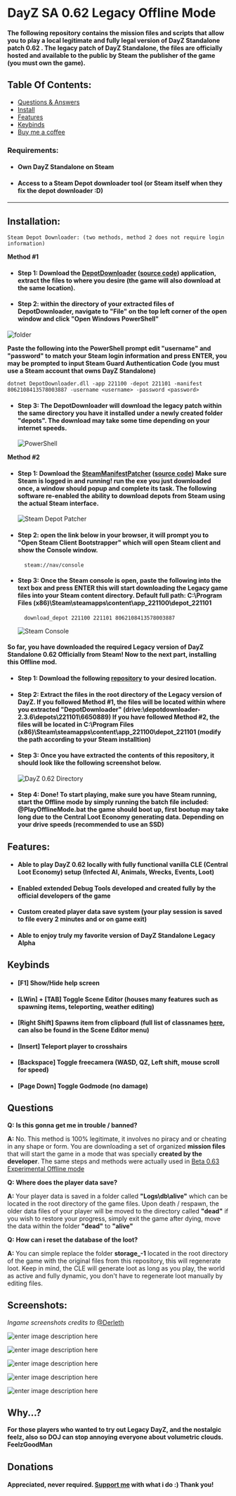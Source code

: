 
# DayZ SA 0.62 Legacy Offline Mode
#### The following repository contains the mission files and scripts that allow you to play a local legitimate and fully legal version of DayZ Standalone patch 0.62 . The legacy patch of DayZ Standalone, the files are officially hosted and available to the public by Steam the publisher of the game (you must own the game).

## Table Of Contents:
- [Questions & Answers](#questions)
- [Install](#installation)
- [Features](#features)
- [Keybinds](#keybinds)
- [Buy me a coffee](#donations)
### Requirements:
* #### Own DayZ Standalone on Steam
* #### Access to a Steam Depot downloader tool (or Steam itself when they fix the depot downloader :D)
_______________
## Installation:
	Steam Depot Downloader: (two methods, method 2 does not require login information)
	
**Method #1**
* #### Step 1: Download the [DepotDownloader](https://github.com/SteamRE/DepotDownloader/releases/download/DepotDownloader_2.4.1/depotdownloader-2.4.1.zip) ([source code](https://github.com/SteamRE/DepotDownloader)) application, extract the files to where you desire (the game will also download at the same location). 
* #### Step 2: within the directory of your extracted files of DepotDownloader, navigate to "File" on the top left corner of the open window and click "Open Windows PowerShell"
![folder](https://i.imgur.com/igjEGum.png)

**Paste the following into the PowerShell prompt edit "username" and "password" to match your Steam login information and press ENTER, you may be prompted to input Steam Guard Authentication Code (you must use a Steam account that owns DayZ Standalone)**

	dotnet DepotDownloader.dll -app 221100 -depot 221101 -manifest 8062108413578003887 -username <username> -password <password>
	
* #### Step 3: The DepotDownloader will download the legacy patch within the same directory you have it installed under a newly created folder "depots". The download may take some time depending on your internet speeds.
	![PowerShell](https://i.imgur.com/EyiSF8v.png)

**Method #2**
* #### Step 1: Download the [SteamManifestPatcher](https://github.com/fifty-six/zig.SteamManifestPatcher/releases/download/v3/SteamDepotDownpatcher.exe) ([source code](https://github.com/fifty-six/zig.SteamManifestPatcher)) Make sure Steam is logged in and running! run the exe you just downloaded once, a window should popup and complete its task. The following software re-enabled the ability to download depots from Steam using the actual Steam interface.
	![Steam Depot Patcher](https://i.imgur.com/uGXXfMc.png)
* #### Step 2: open the link below in your browser, it will prompt you to "Open Steam Client Bootstrapper" which will open Steam client and show the Console window.
		steam://nav/console
* #### Step 3: Once the Steam console is open, paste the following into the text box and press ENTER this will start downloading the Legacy game files into your Steam content directory. Default full path: C:\Program Files (x86)\Steam\steamapps\content\app_221100\depot_221101
		download_depot 221100 221101 8062108413578003887
	![Steam Console](https://i.imgur.com/wOn8pEW.png)

#### So far, you have downloaded the required Legacy version of DayZ Standalone 0.62 Officially from Steam! Now to the next part, installing this Offline mod.

* #### Step 1: Download the following [repository](https://github.com/Da0ne/LegacyDayZOfflineMode/archive/refs/heads/main.zip) to your desired location. 
* #### Step 2: Extract the files in the root directory of the Legacy version of DayZ. If you followed Method #1, the files will be located within where you extracted "DepotDownloader" (drive:\depotdownloader-2.3.6\depots\221101\6650889) If you have followed Method #2, the files will be located in C:\Program Files (x86)\Steam\steamapps\content\app_221100\depot_221101 (modify the path according to your Steam installtion)
* #### Step 3: Once you have extracted the contents of this repository, it should look like the following screenshot below. 
	![DayZ 0.62 Directory](https://i.imgur.com/V2EEkk6.png)

* #### Step 4: Done! To start playing, make sure you have Steam running, start the Offline mode by simply running the batch file included: @PlayOfflineMode.bat the game should boot up, first bootup may take long due to the Central Loot Economy generating data. Depending on your drive speeds (recommended to use an SSD)

## Features:
* #### Able to play DayZ 0.62 locally with fully functional vanilla CLE (Central Loot Economy) setup (Infected AI, Animals, Wrecks, Events, Loot)
* #### Enabled extended Debug Tools developed and created fully by the official developers of the game
* #### Custom created player data save system (your play session is saved to file every 2 minutes and or on game exit)
* #### Able to enjoy truly my favorite version of DayZ Standalone Legacy Alpha 

## Keybinds
* #### [F1] Show/Hide help screen
* #### [LWin] + [TAB] Toggle Scene Editor (houses many features such as spawning items, teleporting, weather editing)
* #### [Right Shift]  Spawns item from clipboard (full list of classnames [here](https://pastebin.com/ejFRcarR), can also be found in the Scene Editor menu)
* #### [Insert] Teleport player to crosshairs
* #### [Backspace] Toggle freecamera (WASD, QZ, Left shift, mouse scroll for speed)
* #### [Page Down] Toggle Godmode (no damage)

## Questions
**Q:** **Is this gonna get me in trouble / banned?**

**A:** No. This method is 100% legitimate, it involves no piracy and or cheating in any shape or form. You are downloading a set of organized **mission files** that will start the game in a mode that was specially **created by the developer**. The same steps and methods were actually used in [Beta 0.63 Experimental Offline mode](https://www.youtube.com/watch?v=Y_o_i8b66NY)

**Q:** **Where does the player data save?**

**A:** Your player data is saved in a folder called **"Logs\db\alive"** which can be located in the root directory of the game files. Upon death / respawn, the older data files of your player will be moved to the directory called **"dead"** if you wish to restore your progress, simply exit the game after dying, move the data within the folder **"dead"** to **"alive"**

**Q:** **How can i reset the database of the loot?**

**A:** You can simple replace the folder **storage_-1** located in the root directory of the game with the original files from this repository, this will regenerate loot. Keep in mind, the CLE will generate loot as long as you play, the world as active and fully dynamic, you don't have to regenerate loot manually by editing files.

## Screenshots:
*Ingame screenshots credits to* [@Derleth](https://twitter.com/Derlethe)

![enter image description here](https://pbs.twimg.com/media/E1kuatWX0AA_Sao?format=jpg&name=4096x4096)

![enter image description here](https://pbs.twimg.com/media/E1kc8PTWYAI9yFr?format=jpg&name=4096x4096)

![enter image description here](https://cdn.discordapp.com/attachments/840956819954204685/844616137664233502/unknown.png)


![enter image description here](https://media.discordapp.net/attachments/840956819954204685/844616152197496852/unknown.png?width=1215&height=702)

![enter image description here](https://media.discordapp.net/attachments/840956819954204685/844616170941448282/unknown.png?width=1219&height=702)

## Why...?
**For those players who wanted to try out Legacy DayZ, and the nostalgic feelz, also so DOJ can stop annoying everyone about volumetric clouds. FeelzGoodMan**

## Donations
#### Appreciated, never required. [Support me](https://www.dayzvpp.com/donate) with what i do :) Thank you!
